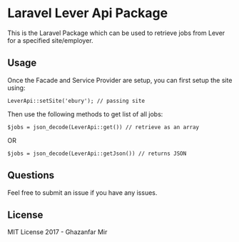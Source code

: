 # Laravel Lever Api Package

This is the Laravel Package which can be used to retrieve jobs from Lever for a specified site/employer.

## Usage

Once the Facade and Service Provider are setup, you can first setup the site using: 

```
LeverApi::setSite('ebury'); // passing site
```

Then use the following methods to get list of all jobs:

```
$jobs = json_decode(LeverApi::get()) // retrieve as an array
```

OR

```
$jobs = json_decode(LeverApi::getJson()) // returns JSON
```

## Questions
Feel free to submit an issue if you have any issues.

## License

MIT License 2017 - Ghazanfar Mir